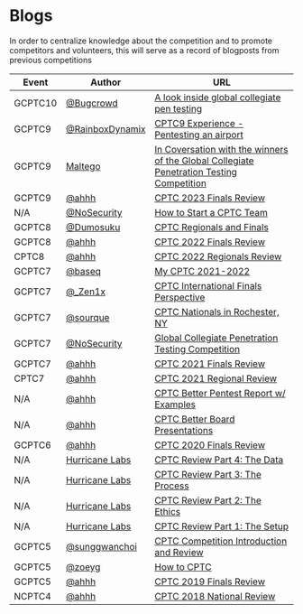 # Blogs

In order to centralize knowledge about the competition and to promote competitors and volunteers, this will serve as a record of blogposts from previous competitions

| Event   | Author                                               | URL                                                                                                                                                                                                                 |
| ------- | ---------------------------------------------------- | ------------------------------------------------------------------------------------------------------------------------------------------------------------------------------------------------------------------- |
| GCPTC10 | [@Bugcrowd](https://www.bugcrowd.com)                | [A look inside global collegiate pen testing](https://www.bugcrowd.com/blog/a-look-inside-global-collegiate-pen-testing)                                                                                            |
| GCPTC9  | [@RainboxDynamix](https://github.com/RainbowDynamix) | [CPTC9 Experience - Pentesting an airport](https://julian-pena.com/2024-01-19-cptc9-experience-pentesting-an-airport/)                                                                                              |
| GCPTC9  | [Maltego](https://www.maltego.com/)                  | [In Coversation with the winners of the Global Collegiate Penetration Testing Competition](https://www.maltego.com/blog/in-conversation-with-the-winners-of-the-global-collegiate-penetration-testing-competition/) |
| GCPTC9  | [@ahhh](https://github.com/ahhh)                     | [CPTC 2023 Finals Review](https://lockboxx.blogspot.com/2024/02/cptc-2023-finals-review.html)                                                                                                                       |
| N/A     | [@NoSecurity](https://github.com/nos3curity)         | [How to Start a CPTC Team](https://nosecurity.blog/cptcGuide)                                                                                                                                                       |
| GCPTC8  | [@Dumosuku](https://github.com/dumosuku)             | [CPTC Regionals and Finals](https://dumosuku.com/posts/CPTC/)                                                                                                                                                       |
| GCPTC8  | [@ahhh](https://github.com/ahhh)                     | [CPTC 2022 Finals Review](https://lockboxx.blogspot.com/2023/04/cptc-2022-finals-review.html)                                                                                                                       |
| CPTC8   | [@ahhh](https://github.com/ahhh)                     | [CPTC 2022 Regionals Review](https://lockboxx.blogspot.com/2022/12/cptc-2022-regionals-review.html)                                                                                                                 |
| GCPTC7  | [@baseq](https://github.com/dbaseqp)                 | [My CPTC 2021-2022](https://gabrielfok.us/competition/CPTCWorldFinals)                                                                                                                                              |
| GCPTC7  | [@_Zen1x](https://github.com/samuelzurowski)         | [CPTC International Finals Perspective](https://web.archive.org/web/20230322194601/https://samuelzurowski.com/cptc-internationals-finals-perspective)                                                               |
| GCPTC7  | [@sourque](https://github.com/sourque)               | [CPTC Nationals in Rochester, NY](https://sourque.com/blog/cptc/)                                                                                                                                                   |
| GCPTC7  | [@NoSecurity](https://github.com/nos3curity)         | [Global Collegiate Penetration Testing Competition](https://nosecurity.blog/cptc2020)                                                                                                                               |
| GCPTC7  | [@ahhh](https://github.com/ahhh)                     | [CPTC 2021 Finals Review](https://lockboxx.blogspot.com/2022/01/cptc-2021-finals-review.html)                                                                                                                       |
| CPTC7   | [@ahhh](https://github.com/ahhh)                     | [CPTC 2021 Regional Review](https://lockboxx.blogspot.com/2021/12/cptc-2021-regional-review.html)                                                                                                                   |
| N/A     | [@ahhh](https://github.com/ahhh)                     | [CPTC Better Pentest Report w/ Examples](https://lockboxx.blogspot.com/2021/08/cptc-better-pentest-reports-w-examples.html)                                                                                         |
| N/A     | [@ahhh](https://github.com/ahhh)                     | [CPTC Better Board Presentations](https://lockboxx.blogspot.com/2021/01/cptc-better-board-presentations.html)                                                                                                       |
| GCPTC6  | [@ahhh](https://github.com/ahhh)                     | [CPTC 2020 Finals Review](https://lockboxx.blogspot.com/2021/01/cptc-2020-finals-review.html)                                                                                                                       |
| N/A     | [Hurricane Labs](https://hurricanelabs.com/)         | [CPTC Review Part 4: The Data](https://hurricanelabs.com/blog/cptc-review-part-4-the-data/)                                                                                                                         |
| N/A     | [Hurricane Labs](https://hurricanelabs.com/)         | [CPTC Review Part 3: The Process](https://hurricanelabs.com/blog/cptc-review-part-3-the-process/)                                                                                                                   |
| N/A     | [Hurricane Labs](https://hurricanelabs.com/)         | [CPTC Review Part 2: The Ethics](https://hurricanelabs.com/blog/cptc-review-part-2-the-ethics/)                                                                                                                     |
| N/A     | [Hurricane Labs](https://hurricanelabs.com/)         | [CPTC Review Part 1: The Setup](https://hurricanelabs.com/blog/cptc-review-part-1-the-setup/)                                                                                                                       |
| GCPTC5  | [@sunggwanchoi](https://github.com/ChoiSG)           | [CPTC Competition Introduction and Review](https://blog.sunggwanchoi.com/cptc-daehoe-sogaewa-ribyu/)                                                                                                                |
| GCPTC5  | [@zoeyg](https://github.com/zoeyg)                   | [How to CPTC](https://hurricanelabs.com/blog/cptc-review-part-4-the-data/)                                                                                                                                          |
| GCPTC5  | [@ahhh](https://github.com/ahhh)                     | [CPTC 2019 Finals Review](https://lockboxx.blogspot.com/2019/11/cptc-2019-finals-review.html)                                                                                                                       |
| NCPTC4  | [@ahhh](https://github.com/ahhh)                     | [CPTC 2018 National Review](https://lockboxx.blogspot.com/2018/11/cptc-2018-national-review.html)                                                                                                                   |
